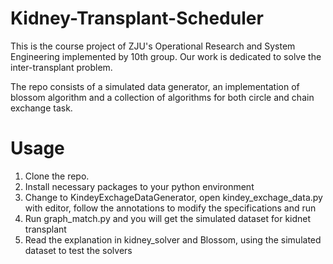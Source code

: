 # Kidney-Transplant-Scheduler
This is the course project of ZJU's Operational Research and System Engineering implemented by 10th group. Our work is dedicated to solve the inter-transplant problem.

The repo consists of a simulated data generator, an implementation of blossom algorithm and a collection of algorithms for both circle and chain exchange task.

# Usage

1. Clone the repo.
2. Install necessary packages to your python environment
3. Change to KindeyExchageDataGenerator, open kindey_exchage_data.py with editor, follow the annotations to modify the specifications and run
4. Run graph_match.py and you will get the simulated dataset for kidnet transplant
5. Read the explanation in kidney_solver and Blossom, using the simulated dataset to test the solvers

